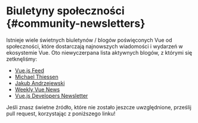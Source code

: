 # Biuletyny społeczności {#community-newsletters}

Istnieje wiele świetnych biuletynów / blogów poświęconych Vue od społeczności, które dostarczają najnowszych wiadomości i wydarzeń w ekosystemie Vue. Oto niewyczerpana lista aktywnych blogów, z którymi się zetknęliśmy:

- [Vue.js Feed](https://vuejsfeed.com/)
- [Michael Thiessen](https://michaelnthiessen.com/newsletter)
- [Jakub Andrzejewski](https://dev.to/jacobandrewsky)
- [Weekly Vue News](https://weekly-vue.news/)
- [Vue.js Developers Newsletter](https://vuejsdevelopers.com/newsletter/)

Jeśli znasz świetne źródło, które nie zostało jeszcze uwzględnione, prześlij pull request, korzystając z poniższego linku!

